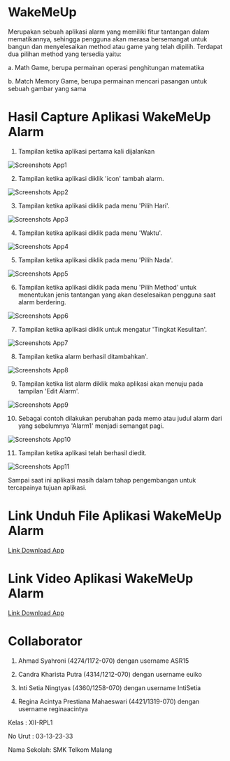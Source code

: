 # WakeMeUp

Merupakan sebuah aplikasi alarm yang memiliki fitur tantangan dalam mematikannya, sehingga pengguna akan merasa bersemangat untuk bangun dan menyelesaikan method atau game yang telah dipilih. Terdapat dua pilihan method yang tersedia yaitu:

a. Math Game, berupa permainan operasi penghitungan matematika

b. Match Memory Game, berupa permainan mencari pasangan untuk sebuah gambar yang sama

# Hasil Capture Aplikasi WakeMeUp Alarm

1. Tampilan ketika aplikasi pertama kali dijalankan

![Screenshots App1](https://github.com/IntiSetia/WakeMeUp/blob/master/WakeMeUp_1.png)

2. Tampilan ketika aplikasi diklik 'icon' tambah alarm.

![Screenshots App2](https://github.com/IntiSetia/WakeMeUp/blob/master/WakeMeUp_2.png)

3. Tampilan ketika aplikasi diklik pada menu 'Pilih Hari'.

![Screenshots App3](https://github.com/IntiSetia/WakeMeUp/blob/master/WakeMeUp_3.png)

4. Tampilan ketika aplikasi diklik pada menu 'Waktu'.

![Screenshots App4](https://github.com/IntiSetia/WakeMeUp/blob/master/WakeMeUp_4.png)

5. Tampilan ketika aplikasi diklik pada menu 'Pilih Nada'.

![Screenshots App5](https://github.com/IntiSetia/WakeMeUp/blob/master/WakeMeUp_5.png)

6. Tampilan ketika aplikasi diklik pada menu 'Pilih Method' untuk menentukan jenis tantangan yang akan deselesaikan pengguna saat alarm berdering.

![Screenshots App6](https://github.com/IntiSetia/WakeMeUp/blob/master/WakeMeUp_6.png)

7. Tampilan ketika aplikasi diklik untuk mengatur 'Tingkat Kesulitan'.

![Screenshots App7](https://github.com/IntiSetia/WakeMeUp/blob/master/WakeMeUp_7.png)

8. Tampilan ketika alarm berhasil ditambahkan'.

![Screenshots App8](https://github.com/IntiSetia/WakeMeUp/blob/master/WakeMeUp_8.png)

9. Tampilan ketika list alarm diklik maka aplikasi akan menuju pada tampilan 'Edit Alarm'.

![Screenshots App9](https://github.com/IntiSetia/WakeMeUp/blob/master/WakeMeUp_9.png)

10. Sebagai contoh dilakukan perubahan pada memo atau judul alarm dari yang sebelumnya 'Alarm1' menjadi semangat pagi.

![Screenshots App10](https://github.com/IntiSetia/WakeMeUp/blob/master/WakeMeUp_10.png)

11. Tampilan ketika aplikasi telah berhasil diedit.

![Screenshots App11](https://github.com/IntiSetia/WakeMeUp/blob/master/WakeMeUp_11.png)

Sampai saat ini aplikasi masih dalam tahap pengembangan untuk tercapainya tujuan aplikasi.

# Link Unduh File Aplikasi WakeMeUp Alarm

[Link Download App](#)

# Link Video Aplikasi WakeMeUp Alarm

[Link Download App](#)

# Collaborator

1. Ahmad Syahroni (4274/1172-070) dengan username ASR15

2. Candra Kharista Putra (4314/1212-070) dengan username euiko

3. Inti Setia Ningtyas (4360/1258-070) dengan username IntiSetia

4. Regina Acintya Prestiana Mahaeswari (4421/1319-070) dengan username reginaacintya

Kelas : XII-RPL1

No Urut : 03-13-23-33

Nama Sekolah: SMK Telkom Malang

